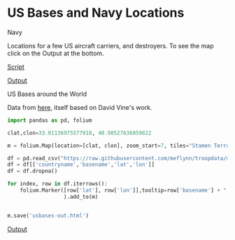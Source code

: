 # US Bases and Navy Locations

<a name='navy'/>

Navy

Locations for a few US aircraft carriers, and destroyers. To see the map
click on the Output at the bottom.

[Script](usnavy.py)

[Output](navy-out.html)

<a name='bases'/>

US Bases around the World

Data from [here](https://github.com/meflynn/troopdata), itself based
on David Vine's work.

```python
import pandas as pd, folium

clat,clon=33.01136975577918, 40.98527636859822

m = folium.Map(location=[clat, clon], zoom_start=7, tiles="Stamen Terrain")

df = pd.read_csv("https://raw.githubusercontent.com/meflynn/troopdata/master/data-raw/basedata.csv",encoding = "ISO-8859-1", engine='python')
df = df[['countryname','basename','lat','lon']]
df = df.dropna()

for index, row in df.iterrows():
    folium.Marker([row['lat'], row['lon']],tooltip=row['basename'] + " " + row['countryname']
                  ).add_to(m)


m.save('usbases-out.html')
```

[Output](usbases-out.html)

